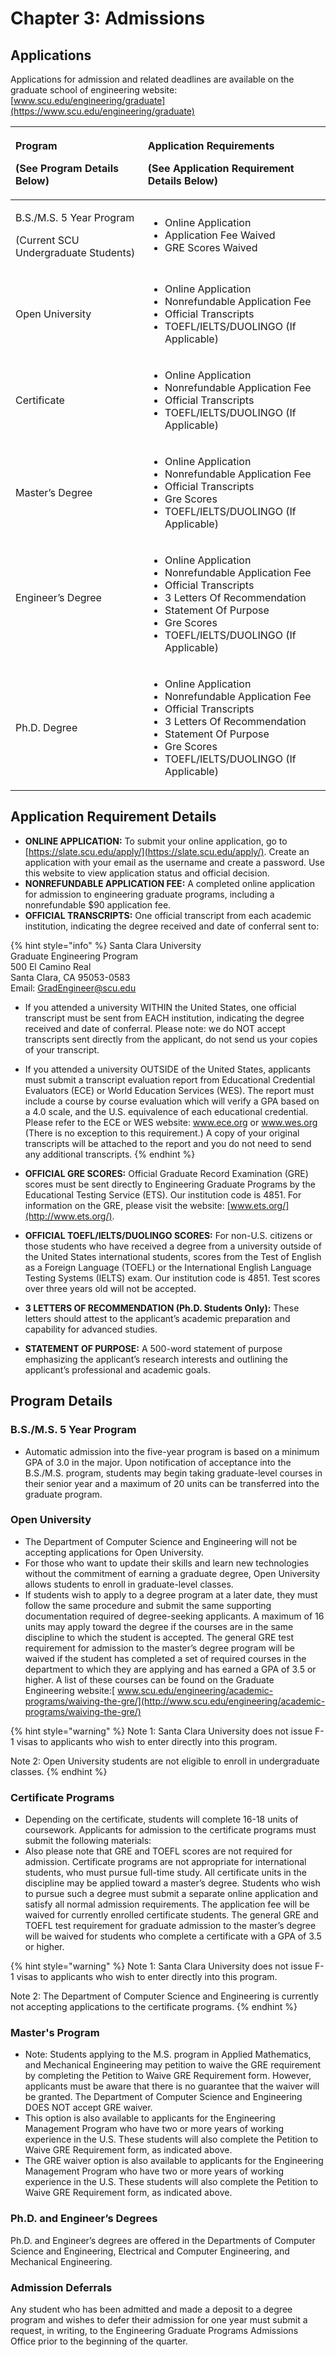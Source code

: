 # Chapter 3: Admissions

## Applications

Applications for admission and related deadlines are available on the graduate school of engineering website: [www.scu.edu/engineering/graduate](https://www.scu.edu/engineering/graduate)  


<table>
  <thead>
    <tr>
      <th style="text-align:left">
        <p>Program</p>
        <p>(See Program Details Below)</p>
      </th>
      <th style="text-align:left">
        <p>Application Requirements</p>
        <p>(See Application Requirement Details Below)</p>
      </th>
    </tr>
  </thead>
  <tbody>
    <tr>
      <td style="text-align:left">
        <p>B.S./M.S. 5 Year Program</p>
        <p>(Current SCU Undergraduate Students)</p>
      </td>
      <td style="text-align:left">
        <ul>
          <li>Online Application</li>
          <li>Application Fee Waived</li>
          <li>GRE Scores Waived</li>
        </ul>
      </td>
    </tr>
    <tr>
      <td style="text-align:left">Open University</td>
      <td style="text-align:left">
        <ul>
          <li>Online Application</li>
          <li>Nonrefundable Application Fee</li>
          <li>Official Transcripts</li>
          <li>TOEFL/IELTS/DUOLINGO (If Applicable)</li>
        </ul>
      </td>
    </tr>
    <tr>
      <td style="text-align:left">Certificate</td>
      <td style="text-align:left">
        <ul>
          <li>Online Application</li>
          <li>Nonrefundable Application Fee</li>
          <li>Official Transcripts</li>
          <li>TOEFL/IELTS/DUOLINGO (If Applicable)</li>
        </ul>
      </td>
    </tr>
    <tr>
      <td style="text-align:left">Master&#x2019;s Degree</td>
      <td style="text-align:left">
        <ul>
          <li>Online Application</li>
          <li>Nonrefundable Application Fee</li>
          <li>Official Transcripts</li>
          <li>Gre Scores</li>
          <li>TOEFL/IELTS/DUOLINGO (If Applicable)</li>
        </ul>
      </td>
    </tr>
    <tr>
      <td style="text-align:left">Engineer&#x2019;s Degree
        <br />
        <br />
      </td>
      <td style="text-align:left">
        <ul>
          <li>Online Application</li>
          <li>Nonrefundable Application Fee</li>
          <li>Official Transcripts</li>
          <li>3 Letters Of Recommendation</li>
          <li>Statement Of Purpose</li>
          <li>Gre Scores</li>
          <li>TOEFL/IELTS/DUOLINGO (If Applicable)</li>
        </ul>
      </td>
    </tr>
    <tr>
      <td style="text-align:left">Ph.D. Degree</td>
      <td style="text-align:left">
        <ul>
          <li>Online Application</li>
          <li>Nonrefundable Application Fee</li>
          <li>Official Transcripts</li>
          <li>3 Letters Of Recommendation</li>
          <li>Statement Of Purpose</li>
          <li>Gre Scores</li>
          <li>TOEFL/IELTS/DUOLINGO (If Applicable)</li>
        </ul>
      </td>
    </tr>
  </tbody>
</table>

## Application Requirement Details

* **ONLINE APPLICATION:** To submit your online application, go to [https://slate.scu.edu/apply/](https://slate.scu.edu/apply/). Create an application with your email as the username and create a password. Use this website to view application status and official decision.
* **NONREFUNDABLE APPLICATION FEE:** A completed online application for admission to engineering graduate programs, including a nonrefundable $90 application fee. 
* **OFFICIAL TRANSCRIPTS:** One official transcript from each academic institution, indicating the degree received and date of conferral sent to:

{% hint style="info" %}
Santa Clara University  
Graduate Engineering Program  
500 El Camino Real   
Santa Clara, CA 95053-0583  
Email: GradEngineer@scu.edu 

* If you attended a university WITHIN the United States, one official transcript must be sent from EACH institution, indicating the degree received and date of conferral. Please note: we do NOT accept transcripts sent directly from the applicant, do not send us your copies of your transcript.
* If you attended a university OUTSIDE of the United States, applicants must submit a transcript evaluation report from Educational Credential Evaluators \(ECE\) or World Education Services \(WES\). The report must include a course by course evaluation which will verify a GPA based on a 4.0 scale, and the U.S. equivalence of each educational credential. Please refer to the ECE or WES website: www.ece.org or www.wes.org \(There is no exception to this requirement.\) A copy of your original transcripts will be attached to the report and you do not need to send any additional transcripts.
{% endhint %}

* **OFFICIAL GRE SCORES:** Official Graduate Record Examination \(GRE\) scores must be sent directly to Engineering Graduate Programs by the Educational Testing Service \(ETS\). Our institution code is 4851. For information on the GRE, please visit the website: [www.ets.org/](http://www.ets.org/). 
* **OFFICIAL TOEFL/IELTS/DUOLINGO SCORES:** For non-U.S. citizens or those students who have received a degree from a university outside of the United States international students, scores from the Test of English as a Foreign Language \(TOEFL\) or the International English Language Testing Systems \(IELTS\) exam. Our institution code is 4851. Test scores over three years old will not be accepted. 
* **3 LETTERS OF RECOMMENDATION \(Ph.D. Students Only\):** These letters should attest to the applicant’s academic preparation and capability for advanced studies.
* **STATEMENT OF PURPOSE:** A 500-word statement of purpose emphasizing the applicant’s research interests and outlining the applicant’s professional and academic goals.

## Program Details

### B.S./M.S. 5 Year Program

* Automatic admission into the five-year program is based on a minimum GPA of 3.0 in the major. Upon notification of acceptance into the B.S./M.S. program, students may begin taking graduate-level courses in their senior year and a maximum of 20 units can be transferred into the graduate program.

### Open University 

* The Department of Computer Science and Engineering will not be accepting applications for Open University.
* For those who want to update their skills and learn new technologies without the commitment of earning a graduate degree, Open University allows students to enroll in graduate-level classes. 
* If students wish to apply to a degree program at a later date, they must follow the same procedure and submit the same supporting documentation required of degree-seeking applicants. A maximum of 16 units may apply toward the degree if the courses are in the same discipline to which the student is accepted. The general GRE test requirement for admission to the master’s degree program will be waived if the student has completed a set of required courses in the department to which they are applying and has earned a GPA of 3.5 or higher. A list of these courses can be found on the Graduate Engineering website:[ www.scu.edu/engineering/academic-programs/waiving-the-gre/](http://www.scu.edu/engineering/academic-programs/waiving-the-gre/)

{% hint style="warning" %}
Note 1: Santa Clara University does not issue F-1 visas to applicants who wish to enter directly into this program. 

Note 2: Open University students are not eligible to enroll in undergraduate classes.
{% endhint %}

### Certificate Programs

* Depending on the certificate, students will complete 16-18 units of coursework. Applicants for admission to the certificate programs must submit the following materials:
* Also please note that GRE and TOEFL scores are not required for admission. Certificate programs are not appropriate for international students, who must pursue full-time study. All certificate units in the discipline may be applied toward a master’s degree. Students who wish to pursue such a degree must submit a separate online application and satisfy all normal admission requirements. The application fee will be waived for currently enrolled certificate students. The general GRE and TOEFL test requirement for graduate admission to the master’s degree will be waived for students who complete a certificate with a GPA of 3.5 or higher.

{% hint style="warning" %}
Note 1: Santa Clara University does not issue F-1 visas to applicants who wish to enter directly into this program.

Note 2: The Department of Computer Science and Engineering is currently not accepting applications to the certificate programs.
{% endhint %}

### Master's Program 

* Note: Students applying to the M.S. program in Applied Mathematics, and Mechanical Engineering may petition to waive the GRE requirement by completing the Petition to Waive GRE Requirement form. However, applicants must be aware that there is no guarantee that the waiver will be granted. The Department of Computer Science and Engineering DOES NOT accept GRE waiver.
* This option is also available to applicants for the Engineering Management Program who have two or more years of working experience in the U.S. These students will also complete the Petition to Waive GRE Requirement form, as indicated above.
* The GRE waiver option is also available to applicants for the Engineering Management Program who have two or more years of working experience in the U.S. These students will also complete the Petition to Waive GRE Requirement form, as indicated above.

### Ph.D. and Engineer’s Degrees

Ph.D. and Engineer’s degrees are offered in the Departments of Computer Science and Engineering, Electrical and Computer Engineering, and Mechanical Engineering. 

### Admission Deferrals

Any student who has been admitted and made a deposit to a degree program and wishes to defer their admission for one year must submit a request, in writing, to the Engineering Graduate Programs Admissions Office prior to the beginning of the quarter.  


